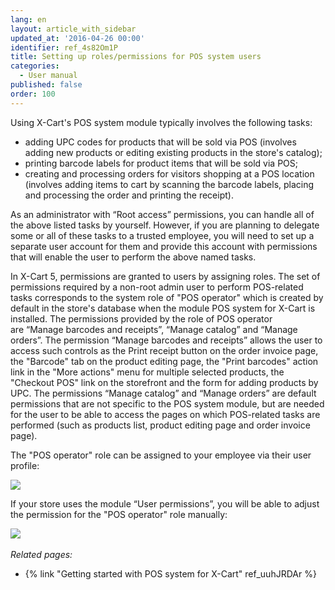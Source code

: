 ```yaml
---
lang: en
layout: article_with_sidebar
updated_at: '2016-04-26 00:00'
identifier: ref_4s82Om1P
title: Setting up roles/permissions for POS system users
categories:
  - User manual
published: false
order: 100
---
```



Using X-Cart's POS system module typically involves the following tasks:

*   adding UPC codes for products that will be sold via POS (involves adding new products or editing existing products in the store's catalog);
*   printing barcode labels for product items that will be sold via POS;
*   creating and processing orders for visitors shopping at a POS location (involves adding items to cart by scanning the barcode labels, placing and processing the order and printing the receipt).

As an administrator with “Root access” permissions, you can handle all of the above listed tasks by yourself. However, if you are planning to delegate some or all of these tasks to a trusted employee, you will need to set up a separate user account for them and provide this account with permissions that will enable the user to perform the above named tasks.

In X-Cart 5, permissions are granted to users by assigning roles. The set of permissions required by a non-root admin user to perform POS-related tasks corresponds to the system role of "POS operator" which is created by default in the store's database when the module POS system for X-Cart is installed. The permissions provided by the role of POS operator are “Manage barcodes and receipts”, “Manage catalog” and “Manage orders”. The permission “Manage barcodes and receipts” allows the user to access such controls as the Print receipt button on the order invoice page, the "Barcode" tab on the product editing page, the "Print barcodes" action link in the "More actions" menu for multiple selected products, the "Checkout POS" link on the storefront and the form for adding products by UPC. The permissions “Manage catalog” and “Manage orders” are default permissions that are not specific to the POS system module, but are needed for the user to be able to access the pages on which POS-related tasks are performed (such as products list, product editing page and order invoice page).

The "POS operator" role can be assigned to your employee via their user profile:

![]({{site.baseurl}}/attachments/7504410/8719205.png)

If your store uses the module “User permissions”, you will be able to adjust the permission for the "POS operator" role manually:

![]({{site.baseurl}}/attachments/7504410/8719204.png) 

_Related pages:_

*   {% link "Getting started with POS system for X-Cart" ref_uuhJRDAr %}
